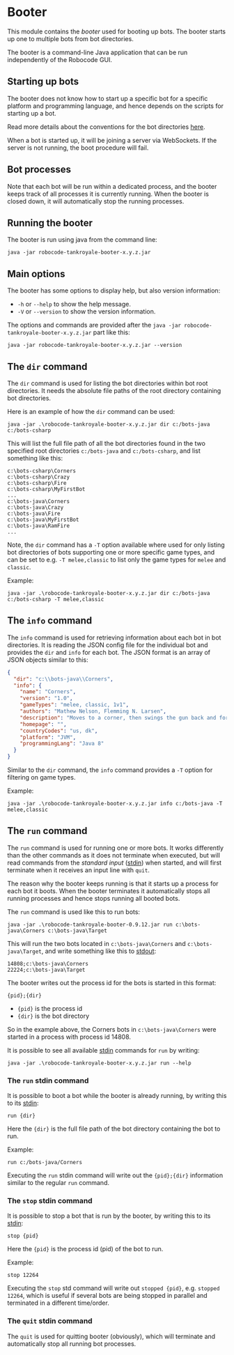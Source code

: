 # Booter

This module contains the *booter* used for booting up bots. The booter starts up one to multiple bots from bot
directories.

The booter is a command-line Java application that can be run independently of the Robocode GUI.

## Starting up bots

The booter does not know how to start up a specific bot for a specific platform and programming language, and hence
depends on the scripts for starting up a bot.

Read more details about the conventions for the bot directories [here](../docs/docs/articles/booter.md).

When a bot is started up, it will be joining a server via WebSockets. If the server is not running, the boot procedure
will fail.

## Bot processes

Note that each bot will be run within a dedicated process, and the booter keeps track of all processes it is currently
running. When the booter is closed down, it will automatically stop the running processes.

## Running the booter

The booter is run using java from the command line:

    java -jar robocode-tankroyale-booter-x.y.z.jar

## Main options

The booter has some options to display help, but also version information:

- `-h` or `--help` to show the help message.
- `-V` or `--version` to show the version information.

The options and commands are provided after the `java -jar robocode-tankroyale-booter-x.y.z.jar` part like this:

    java -jar robocode-tankroyale-booter-x.y.z.jar --version

## The `dir` command

The `dir` command is used for listing the bot directories within bot root directories. It needs the absolute file paths
of the root directory containing bot directories.

Here is an example of how the `dir` command can be used:

    java -jar .\robocode-tankroyale-booter-x.y.z.jar dir c:/bots-java c:/bots-csharp

This will list the full file path of all the bot directories found in the two specified root directories `c:/bots-java`
and `c:/bots-csharp`, and list something like this:

    c:\bots-csharp\Corners
    c:\bots-csharp\Crazy
    c:\bots-csharp\Fire
    c:\bots-csharp\MyFirstBot
    ...
    c:\bots-java\Corners
    c:\bots-java\Crazy
    c:\bots-java\Fire
    c:\bots-java\MyFirstBot
    c:\bots-java\RamFire
    ...

Note, the `dir` command has a `-T` option available where used for only listing bot directories of bots supporting one
or more specific game types, and can be set to e.g. `-T melee,classic` to list only the game types for `melee`
and `classic`.

Example:

    java -jar .\robocode-tankroyale-booter-x.y.z.jar dir c:/bots-java c:/bots-csharp -T melee,classic

## The `info` command

The `info` command is used for retrieving information about each bot in bot directories. It is reading the JSON config
file for the individual bot and provides the `dir` and `info` for each bot. The JSON format is an array of JSON objects
similar to this:

```json
{
  "dir": "c:\\bots-java\\Corners",
  "info": {
    "name": "Corners",
    "version": "1.0",
    "gameTypes": "melee, classic, 1v1",
    "authors": "Mathew Nelson, Flemming N. Larsen",
    "description": "Moves to a corner, then swings the gun back and forth. If it dies, it tries a new corner in the next round.",
    "homepage": "",
    "countryCodes": "us, dk",
    "platform": "JVM",
    "programmingLang": "Java 8"
  }
}
```

Similar to the `dir` command, the `info` command provides a `-T` option for filtering on game types.

Example:

    java -jar .\robocode-tankroyale-booter-x.y.z.jar info c:/bots-java -T melee,classic

## The `run` command

The `run` command is used for running one or more bots. It works differently than the other commands as it does not
terminate when executed, but will read commands from the _standard input_ ([stdin]) when started, and will first
terminate when it receives an input line with `quit`.

The reason why the booter keeps running is that it starts up a process for each bot it boots. When the booter terminates
it automatically stops all running processes and hence stops running all booted bots.

The `run` command is used like this to run bots:

    java -jar .\robocode-tankroyale-booter-0.9.12.jar run c:\bots-java\Corners c:\bots-java\Target

This will run the two bots located in `c:\bots-java\Corners` and `c:\bots-java\Target`, and write something like this
to [stdout]:

    14808;c:\bots-java\Corners
    22224;c:\bots-java\Target

The booter writes out the process id for the bots is started in this format:

    {pid};{dir}

- `{pid}` is the process id
- `{dir}` is the bot directory

So in the example above, the Corners bots in `c:\bots-java\Corners` were started in a process with process id 14808.

It is possible to see all available [stdin] commands for `run` by writing:

    java -jar .\robocode-tankroyale-booter-x.y.z.jar run --help

### The `run` stdin command

It is possible to boot a bot while the booter is already running, by writing this to its [stdin]:

    run {dir}

Here the `{dir}` is the full file path of the bot directory containing the bot to run.

Example:

    run c:/bots-java/Corners

Executing the `run` stdin command will write out the `{pid};{dir}` information similar to the regular `run` command.

### The `stop` stdin command

It is possible to stop a bot that is run by the booter, by writing this to its [stdin]:

    stop {pid}

Here the `{pid}` is the process id (pid) of the bot to run.

Example:

    stop 12264

Executing the `stop` std command will write out `stopped {pid}`, e.g. `stopped 12264`, which is useful if several bots
are being stopped in parallel and terminated in a different time/order.

### The `quit` stdin command

The `quit` is used for quitting booter (obviously), which will terminate and automatically stop all running bot
processes.


[stdin]: https://en.wikipedia.org/wiki/Standard_streams#Standard_input_(stdin) "Standard input (stdin)"

[stdout]: https://en.wikipedia.org/wiki/Standard_streams#Standard_output_(stdout) "Standard output (stdout)"
